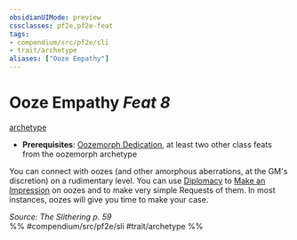 ```yaml
---
obsidianUIMode: preview
cssclasses: pf2e,pf2e-feat
tags:
- compendium/src/pf2e/sli
- trait/archetype
aliases: ["Ooze Empathy"]
---
```

# Ooze Empathy  *Feat 8*  
[archetype](rules/traits/archetype.md "Archetype Feat Trait")  

- **Prerequisites**: [Oozemorph Dedication](compendium/feats/oozemorph-dedication-sli.md), at least two other class feats from the oozemorph archetype

You can connect with oozes (and other amorphous aberrations, at the GM's discretion) on a rudimentary level. You can use [Diplomacy](compendium/skills.md#Diplomacy) to [Make an Impression](rules/actions/make-an-impression.md) on oozes and to make very simple Requests of them. In most instances, oozes will give you time to make your case.

*Source: The Slithering p. 59*  
%% #compendium/src/pf2e/sli #trait/archetype %%